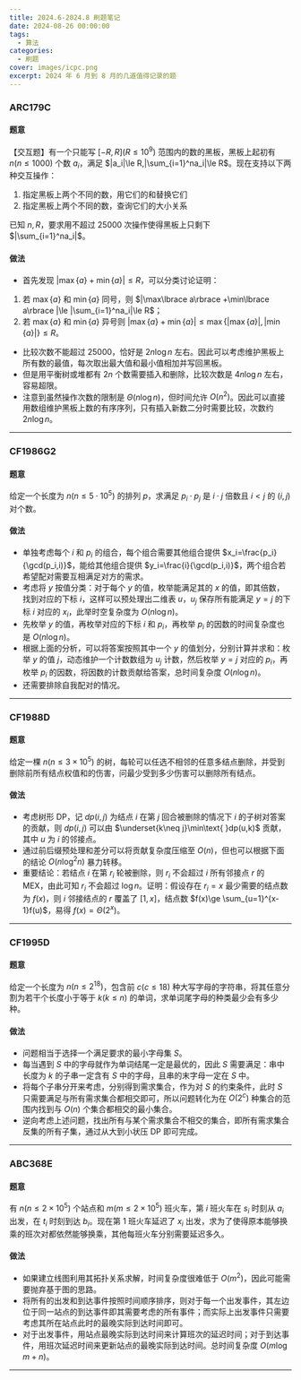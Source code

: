 ```yaml
---
title: 2024.6-2024.8 刷题笔记
date: 2024-08-26 00:00:00
tags:
  - 算法
categories:
  - 刷题
cover: images/icpc.png
excerpt: 2024 年 6 月到 8 月的几道值得记录的题
---
```


### ARC179C
#### 题意
【交互题】有一个只能写 $[-R,R](R\le 10^9)$ 范围内的数的黑板，黑板上起初有 $n(n\le 1000)$ 个数 $a_i$，满足 $|a_i|\le R,|\sum_{i=1}^na_i|\le R$。现在支持以下两种交互操作：
1. 指定黑板上两个不同的数，用它们的和替换它们
2. 指定黑板上两个不同的数，查询它们的大小关系

已知 $n,R$，要求用不超过 $25000$ 次操作使得黑板上只剩下 $|\sum_{i=1}^na_i|$。

#### 做法
- 首先发现 $|\max\lbrace a\rbrace +\min\lbrace a\rbrace |\le R$，可以分类讨论证明：
1. 若 $\max\lbrace a\rbrace$ 和 $\min\lbrace a\rbrace$ 同号，则 $|\max\lbrace a\rbrace +\min\lbrace a\rbrace |\le |\sum_{i=1}^na_i|\le R$；
2. 若 $\max\lbrace a\rbrace$ 和 $\min\lbrace a\rbrace$ 异号则 $|\max\lbrace a\rbrace +\min\lbrace a\rbrace |\le \max\lbrace |\max\lbrace a\rbrace |,|\min\lbrace a\rbrace |\rbrace \le R$。

- 比较次数不能超过 $25000$，恰好是 $2n\log n$ 左右。因此可以考虑维护黑板上所有数的最值，每次取出最大值和最小值相加并写回黑板。
- 但是用平衡树或堆都有 $2n$ 个数需要插入和删除，比较次数是 $4n\log n$ 左右，容易超限。
- 注意到虽然操作次数的限制是 $\Theta(n\log n)$，但时间允许 $O(n^2)$。因此可以直接用数组维护黑板上数的有序序列，只有插入新数二分时需要比较，次数约 $2n\log n$。

---
### CF1986G2
#### 题意
给定一个长度为 $n(n\le 5\cdot 10^5)$ 的排列 $p$，求满足 $p_i\cdot p_j$ 是 $i\cdot j$ 倍数且 $i<j$ 的 $(i,j)$ 对个数。

#### 做法
- 单独考虑每个 $i$ 和 $p_i$ 的组合，每个组合需要其他组合提供 $x_i=\frac{p_i}{\gcd(p_i,i)}$，能给其他组合提供 $y_i=\frac{i}{\gcd(p_i,i)}$，两个组合若希望配对需要互相满足对方的需求。
- 考虑将 $y$ 按值分类：对于每个 $y$ 的值，枚举能满足其的 $x$ 的值，即其倍数，找到对应的下标 $i$，这样可以预处理出二维表 $u$，$u_j$ 保存所有能满足 $y=j$ 的下标 $i$ 对应的 $x_i$，此举时空复杂度为 $O(n\log n)$。
- 先枚举 $y$ 的值，再枚举对应的下标 $i$ 和 $p_i$，再枚举 $p_i$ 的因数的时间复杂度也是 $O(n\log n)$。
- 根据上面的分析，可以将答案按照其中一个 $y$ 的值划分，分别计算并求和：枚举 $y$ 的值 $j$，动态维护一个计数数组为 $u_j$ 计数，然后枚举 $y=j$ 对应的 $p_i$，再枚举 $p_i$ 的因数，将因数的计数贡献给答案，总时间复杂度 $O(n\log n)$。
- 还需要排除自我配对的情况。

---
### CF1988D
#### 题意
给定一棵 $n(n\le 3\times 10^5)$ 的树，每轮可以任选不相邻的任意多结点删除，并受到删除前所有结点权值和的伤害，问最少受到多少伤害可以删除所有结点。

#### 做法
- 考虑树形 DP，记 $dp(i,j)$ 为结点 $i$ 在第 $j$ 回合被删除的情况下 $i$ 的子树对答案的贡献，则 $dp(i,j)$ 可以由 $\underset{k\neq j}\min\text{ }dp(u,k)$ 贡献，其中 $u$ 为 $i$ 的邻接点。
- 通过前后缀预处理和差分可以将贡献复杂度压缩至 $O(n)$，但也可以根据下面的结论 $O(n\log^2 n)$ 暴力转移。
- 重要结论：若结点 $i$ 在第 $r_i$ 轮被删除，则 $r_i$ 不会超过 $i$ 所有邻接点 $r$ 的 MEX，由此可知 $r_i$ 不会超过 $\log n$。证明：假设存在 $r_i=x$ 最少需要的结点数为 $f(x)$，则 $i$ 邻接结点的 $r$ 覆盖了 $[1,x]$，结点数 $f(x)\ge \sum_{u=1}^{x-1}f(u)$，易得 $f(x)=\Theta(2^x)$。

---
### CF1995D
#### 题意
给定一个长度为 $n(n\le 2^{18})$，包含前 $c(c\le 18)$ 种大写字母的字符串，将其任意分割为若干个长度小于等于 $k(k\le n)$ 的单词，求单词尾字母的种类最少会有多少种。

#### 做法
- 问题相当于选择一个满足要求的最小字母集 $S$。
- 每当遇到 $S$ 中的字母就作为单词结尾一定是最优的，因此 $S$ 需要满足：串中长度为 $k$ 的子串一定含有 $S$ 中的字母，且串的末字母一定在 $S$ 中。
- 将每个子串分开来考虑，分别得到需求集合，作为对 $S$ 的约束条件，此时 $S$ 只需要满足与所有需求集合都相交即可，所以问题转化为在 $O(2^c)$ 种集合的范围内找到与 $O(n)$ 个集合都相交的最小集合。
- 逆向考虑上述问题，找出所有与某个需求集合不相交的集合，即所有需求集合反集的所有子集，通过从大到小状压 DP 即可完成。

---
### ABC368E
#### 题意
有 $n(n\le 2\times 10^5)$ 个站点和 $m(m\le 2\times 10^5)$ 班火车，第 $i$ 班火车在 $s_i$ 时刻从 $a_i$ 出发，在 $t_i$ 时刻到达 $b_i$。现在第 $1$ 班火车延迟了 $x_i$ 出发，求为了使得原本能够换乘的班次对都依然能够换乘，其他每班火车分别需要延迟多久。

#### 做法
- 如果建立线图利用其拓扑关系求解，时间复杂度很难低于 $O(m^2)$，因此可能需要抛弃基于图的思路。
- 将所有的出发和到达事件按照时间顺序排序，则对于每一个出发事件，其左边位于同一站点的到达事件即其需要考虑的所有事件；而实际上出发事件只需要考虑其所在站点此时的最晚实际到达时间即可。
- 对于出发事件，用站点最晚实际到达时间来计算班次的延迟时间；对于到达事件，用班次延迟时间来更新站点的最晚实际到达时间。总时间复杂度 $O(m\log m+n)$。

---
